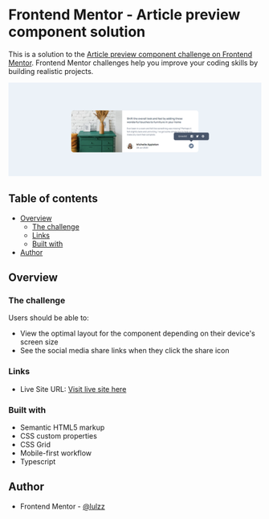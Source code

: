 # Frontend Mentor - Article preview component solution

This is a solution to the [Article preview component challenge on Frontend Mentor](https://www.frontendmentor.io/challenges/article-preview-component-dYBN_pYFT). Frontend Mentor challenges help you improve your coding skills by building realistic projects.

![](./images/screenshot.png)

## Table of contents

- [Overview](#overview)
  - [The challenge](#the-challenge)
  - [Links](#links)
  - [Built with](#built-with)
- [Author](#author)

## Overview

### The challenge

Users should be able to:

- View the optimal layout for the component depending on their device's screen size
- See the social media share links when they click the share icon

### Links

- Live Site URL: [Visit live site here](https://lulzz.github.io/frontmentor-preview-card/)

### Built with

- Semantic HTML5 markup
- CSS custom properties
- CSS Grid
- Mobile-first workflow
- Typescript

## Author

- Frontend Mentor - [@lulzz](https://www.frontendmentor.io/profile/lulzz)
